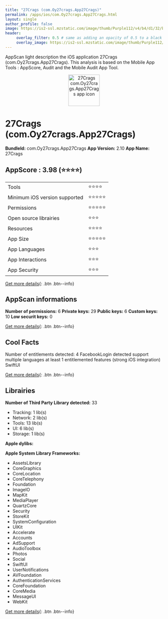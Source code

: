 ```yaml
---
title: "27Crags (com.Oy27crags.App27Crags)"
permalink: /apps/ios/com.Oy27crags.App27Crags.html
layout: single
author_profile: false
image: https://is2-ssl.mzstatic.com/image/thumb/Purple112/v4/b4/d1/32/b4d13241-27da-d484-e437-c70299ddb45a/AppIcon-0-1x_U007emarketing-0-5-0-85-220.png/512x512bb.jpg
header: 
     overlay_filter: 0.5 # same as adding an opacity of 0.5 to a black background
     overlay_image: https://is2-ssl.mzstatic.com/image/thumb/Purple112/v4/b4/d1/32/b4d13241-27da-d484-e437-c70299ddb45a/AppIcon-0-1x_U007emarketing-0-5-0-85-220.png/512x512bb.jpg
---
```

AppScan light description the iOS application 27Crags (com.Oy27crags.App27Crags). This analysis is based on the Mobile App Tools : AppScore, Audit and the Mobile Audit App Tool.

  
  
<div style="text-align: center;"><img src="https://is2-ssl.mzstatic.com/image/thumb/Purple112/v4/b4/d1/32/b4d13241-27da-d484-e437-c70299ddb45a/AppIcon-0-1x_U007emarketing-0-5-0-85-220.png/512x512bb.jpg" width="100" height="100" alt="27Crags com.Oy27crags.App27Crags app icon"></div>  
  
# 27Crags (com.Oy27crags.App27Crags)

**BundleId:** com.Oy27crags.App27Crags
**App Version:** 2.10
**App Name:** 27Crags


## AppScore : 3.98 (⭐️⭐️⭐️⭐️) 

<table>
<tr><td> Tools </td><td> ⭐️⭐️⭐️⭐️ </td></tr>
<tr><td> Minimum iOS version supported </td><td> ⭐️⭐️⭐️⭐️⭐️ </td></tr>
<tr><td> Permissions </td><td> ⭐️⭐️⭐️⭐️⭐️ </td></tr>
<tr><td> Open source librairies </td><td> ⭐️⭐️⭐️ </td></tr>
<tr><td> Resources </td><td> ⭐️⭐️⭐️⭐️ </td></tr>
<tr><td> App Size </td><td> ⭐️⭐️⭐️⭐️⭐️ </td></tr>
<tr><td> App Languages </td><td> ⭐️⭐️⭐️ </td></tr>
<tr><td> App Interactions </td><td> ⭐️⭐️⭐️ </td></tr>
<tr><td> App Security </td><td> ⭐️⭐️⭐️ </td></tr>
</table>

[Get more details](/pricing.html){: .btn .btn--info}  
  
## AppScan informations 

**Number of permissions:** 6
**Private keys:** 29
**Public keys:** 6
**Custom keys:** 10
**Low securit keys:** 0
  
[Get more details](/pricing.html){: .btn .btn--info}

## Cool Facts

Number of entitlements detected: 4
FacebookLogin detected
support multiple languages
at least 1 entitlemented features (strong iOS integration)
SwiftUI
  
[Get more details](/pricing.html){: .btn .btn--info}

## Librairies 
**Number of Third Party Library detected:** 33
- Tracking: 1 lib(s)
- Network: 2 lib(s)
- Tools: 13 lib(s)
- UI: 6 lib(s)
- Storage: 1 lib(s)

**Apple dylibs:**


**Apple System Library Frameworks:**
- AssetsLibrary
- CoreGraphics
- CoreLocation
- CoreTelephony
- Foundation
- ImageIO
- MapKit
- MediaPlayer
- QuartzCore
- Security
- StoreKit
- SystemConfiguration
- UIKit
- Accelerate
- Accounts
- AdSupport
- AudioToolbox
- Photos
- Social
- SwiftUI
- UserNotifications
- AVFoundation
- AuthenticationServices
- CoreFoundation
- CoreMedia
- MessageUI
- WebKit


  
[Get more details](/pricing.html){: .btn .btn--info}

